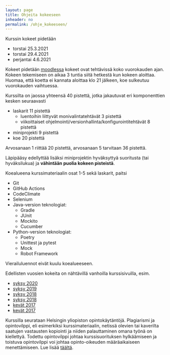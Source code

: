 ```yaml
---
layout: page
title: Ohjeita kokeeseen
inheader: no
permalink: /ohje_kokeeseen/
---
```


Kurssin kokeet pidetään
- torstai 25.3.2021 
- torstai 29.4.2021
- perjantai 4.6.2021

Kokeet pidetään [moodlessa](https://moodle.helsinki.fi/course/view.php?id=39238) kokeet ovat tehtävissä koko vuorokauden ajan. Kokeen tekemiseen on aikaa 3 tuntia siitä hetkestä kun kokeen aloittaa. Huomaa, että koetta ei kannata aloittaa klo 21 jälkeen, koe sulkeutuu vuorokauden vaihtuessa.

Kurssilta on jaossa yhteensä 40 pistettä, jotka jakautuvat eri komponenttien kesken seuraavasti

- laskarit 11 pistettä
  - luentoihin liittyvät monivalintatehtävät 3 pistettä 
  - viikoittaiset ohjelmointi/versionhallinta/konfigurointitehtävät 8 pistettä
- miniprojekti 9 pistettä
- koe 20 pistettä

Arvosanaan 1 riittää 20 pistettä, arvosanaan 5 tarvitaan 36 pistettä. 

Läpipääsy edellyttää lisäksi miniprojektin hyväksyttyä suoritusta (tai hyväksilukua) ja **vähintään puolia kokeen pisteistä**.

Koealueena kurssimateriaalin osat 1-5 sekä laskarit, paitsi

- Git
- GitHub Actions
- CodeClimate
- Selenium
- Java-version teknologiat:
  - Gradle
  - JUnit
  - Mockito
  - Cucumber
- Python-version teknologiat:
  - Poetry
  - Unittest ja pytest
  - Mock
  - Robot Framework

Vierailuluennot eivät kuulu koealueeseen.

Edellisten vuosien kokeita on nähtävillä vanhoilla kurssisivuilla, esim.
- [syksy 2020](https://ohjelmistotuotanto-hy.github.io/koe2020/)
- [syksy 2019](https://github.com/mluukkai/ohjelmistotuotanto2019)
- [syksy 2018](https://github.com/mluukkai/Ohjelmistotuotanto2018)
- [syksy 2018](https://github.com/mluukkai/ohjelmistotuotanto2017)
- [kevät 2017](https://github.com/mluukkai/ohtu2017)
- [kevät 2017](https://github.com/mluukkai/ohtu2016)

Kurssilla seurataan Helsingin yliopiston opintokäytäntöjä. Plagiarismi ja opintovilppi, eli esimerkiksi kurssimateriaalin, netissä olevien tai kaverilta saatujen vastausten kopiointi ja niiden palauttaminen omana työnä on kiellettyä. Todettu opintovilppi johtaa kurssisuorituksen hylkäämiseen ja toistuva opintovilppi voi johtaa opinto-oikeuden määräaikaiseen menettämiseen. Lue lisää [täältä](https://guide.student.helsinki.fi/fi/artikkeli/mita-ovat-vilppi-ja-plagiointi).
